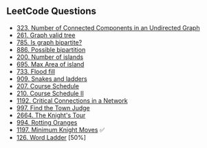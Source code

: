 ## LeetCode Questions

- [323. Number of Connected Components in an Undirected Graph](https://leetcode.com/problems/number-of-connected-components-in-an-undirected-graph/)
- [261. Graph valid tree](https://leetcode.com/problems/graph-valid-tree/)
- [785. Is graph bipartite?](https://leetcode.com/problems/is-graph-bipartite/)
- [886. Possible bipartition](https://leetcode.com/problems/possible-bipartition/)
- [200. Number of islands](https://leetcode.com/problems/number-of-islands/)
- [695. Max Area of island](https://leetcode.com/problems/max-area-of-island/)
- [733. Flood fill](https://leetcode.com/problems/flood-fill/)
- [909. Snakes and ladders](https://leetcode.com/problems/snakes-and-ladders/)
- [207. Course Schedule](https://leetcode.com/problems/course-schedule/)
- [210. Course Schedule II](https://leetcode.com/problems/course-schedule-ii/)
- [1192. Critical Connections in a Network](https://leetcode.com/problems/critical-connections-in-a-network/)
- [997. Find the Town Judge](https://leetcode.com/problems/find-the-town-judge/)
- [2664. The Knight's Tour](https://leetcode.com/problems/the-knights-tour/)
- [994. Rotting Oranges](https://leetcode.com/problems/rotting-oranges/)
- [1197. Minimum Knight Moves](https://leetcode.com/problems/minimum-knight-moves/) ✅
- [126. Word Ladder](https://leetcode.com/problems/word-ladder/) [50%]
